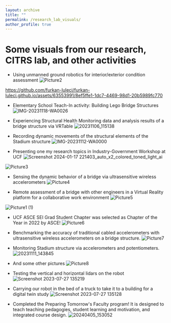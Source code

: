 ```yaml
---
layout: archive
title: ""
permalink: /research_lab_visuals/
author_profile: true
---
```


# Some visuals from our research, CITRS lab, and other activities

- Using unmanned ground robotics for interior/exterior condition assessment
![Picture2](https://github.com/furkan-luleci/furkan-luleci.github.io/assets/63553991/f1ac0287-2acb-4551-8e6b-02eafbd3f991)


https://github.com/furkan-luleci/furkan-luleci.github.io/assets/63553991/8ef5ffe1-1dc7-4469-98d1-20b5989fc770


- Elementary School Teach-In activity: Building Lego Bridge Structures 
![IMG-20231118-WA0026](https://github.com/furkan-luleci/furkan-luleci.github.io/assets/63553991/7454c4dd-3bbb-40bf-9940-8b44aae98e3e)

- Experiencing Structural Health Monitoring data and analysis results of a bridge structure via VRTable
![20231106_115138](https://github.com/furkan-luleci/furkan-luleci.github.io/assets/63553991/f9eb8a85-ad21-4482-a5fe-3ae1cec6bf29)

- Recording dynamic movements of the structural elements of the Stadium structure
![IMG-20231112-WA0000](https://github.com/furkan-luleci/furkan-luleci.github.io/assets/63553991/cb1cbd2f-59ac-4f95-8d64-ce7d41d2631e)

- Presenting one my research topics in Industry-Government Workshop at UCF
![Screenshot 2024-01-17 221403_auto_x2_colored_toned_light_ai](https://github.com/furkan-luleci/furkan-luleci.github.io/assets/63553991/0ec80aac-0ee6-4b50-8af4-eef07de24ced)

![Picture3](https://github.com/furkan-luleci/furkan-luleci.github.io/assets/63553991/5d200f64-2525-498a-864b-563a3933ccba)

- Sensing the dynamic behavior of a bridge via ultrasensitive wireless accelerometers
![Picture4](https://github.com/furkan-luleci/furkan-luleci.github.io/assets/63553991/f05f6206-1d3e-4a05-be9b-999dd845f63a)

- Remote assessment of a bridge with other engineers in a Virtual Reality platform for a collaborative work environment
![Picture5](https://github.com/furkan-luleci/furkan-luleci.github.io/assets/63553991/35f65d92-01d6-4637-9ab7-33f007a6beba)

![Picture1 (1)](https://github.com/furkan-luleci/furkan-luleci.github.io/assets/63553991/e62d39a4-c31b-4901-8fa8-a551274fdb51)

- UCF ASCE SEI Grad Student Chapter was selected as Chapter of the Year in 2022 by ASCE!
![Picture6](https://github.com/furkan-luleci/furkan-luleci.github.io/assets/63553991/f2b580e6-5146-4834-8214-71f081750a53)

- Benchmarking the accuracy of traditional cabled accelerometers with ultrasensitive wireless accelerometers on a bridge structure.
![Picture7](https://github.com/furkan-luleci/furkan-luleci.github.io/assets/63553991/22f78ba6-2789-41eb-99da-da54b5bdaf82)

- Monitoring Stadium structure via accelerometers and potentiometers.
![20231111_143845](https://github.com/furkan-luleci/furkan-luleci.github.io/assets/63553991/80e50456-ea70-498c-93f9-6d6a892cd4c9)

- And some other pictures
![Picture8](https://github.com/furkan-luleci/furkan-luleci.github.io/assets/63553991/d8109d3b-aa74-4441-b233-affed9d825a3)

- Testing the vertical and horizontal lidars on the robot
![Screenshot 2023-07-27 135219](https://github.com/furkan-luleci/furkan-luleci.github.io/assets/63553991/7cc1d16e-bef3-4914-a14d-fd7d455651ee)

- Carrying our robot in the bed of a truck to take it to a building for a digital twin study
![Screenshot 2023-07-27 135128](https://github.com/furkan-luleci/furkan-luleci.github.io/assets/63553991/0877c973-e1b0-4753-9391-cd24fbe9110d)

- Completed the Preparing Tomorrow's Faculty program! It is designed to teach teaching pedagogies, student learning and motivation, and integrated course design.
![20240405_153052](https://github.com/furkan-luleci/furkan-luleci.github.io/assets/63553991/780a2379-cf56-43d6-aef6-386e25c23957)



